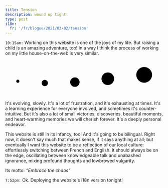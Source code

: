```yaml
---
title: Tension
description: wound up tight!
type: post
i18n:
  fr: '/fr/blogue/2021/03/02/tension'
---
```


`10:15am:` Working on this website is one of the joys of my life. But raising a child is an amazing adventure, too! In a way I think the process of working on my little house-on-the-web is very similar.

<style>
.evolve {
  display: flex; justify-content: space-around; align-items: center;
  padding: 2rem 0;
}
@media (prefers-reduced-motion: reduce) {
  .evolve { display: none; }
}
.evolve svg {
  --delay: -200ms;
  animation: evolveBob 800ms ease-in-out alternate-reverse infinite;
  animation-delay: var(--delay);
}
.evolve svg:nth-child(1) { width: 2%; animation-delay: calc(5 * var(--delay)); }
.evolve svg:nth-child(2) { width: 4%; animation-delay: calc(4 * var(--delay)); }
.evolve svg:nth-child(3) { width: 6%; animation-delay: calc(3 * var(--delay));}
.evolve svg:nth-child(4) { width: 8%; animation-delay: calc(2 * var(--delay)); }
.evolve svg:nth-child(5) { width: 10%; animation-delay: calc(1 * var(--delay)); }

@keyframes evolveBob {
  from { transform: translateY(1rem); }
  to { transform: translateY(-1rem); }
}
</style>

<div class="evolve">
  <svg xmlns="http://www.w3.org/2000/svg" viewBox="0 0 100 100"><circle fill="var(--color-primary)" cx="50" cy="50" r="50" /></svg>
  <svg xmlns="http://www.w3.org/2000/svg" viewBox="0 0 100 100"><circle fill="var(--color-subdued)" cx="50" cy="50" r="50" /></svg>
  <svg xmlns="http://www.w3.org/2000/svg" viewBox="0 0 100 100"><circle fill="var(--color-extra)" cx="50" cy="50" r="50" /></svg>
  <svg xmlns="http://www.w3.org/2000/svg" viewBox="0 0 100 100"><circle fill="var(--color-secondary)" cx="50" cy="50" r="50" /></svg>
  <svg xmlns="http://www.w3.org/2000/svg" viewBox="0 0 100 100"><circle fill="var(--color-active)" cx="50" cy="50" r="50" /></svg>
</div>

It's evolving, slowly. It's a lot of frustration, and it's exhausting at times. It's a learning experience for everyone involved, and sometimes it's counter-intuitive. But it's also a lot of small victories, discoveries, beautiful moments, and heart-warming memories we will cherish forever. It's a deeply personal endeavor.

This website is still in its infancy, too! And it's going to be bilingual. Right now, it doesn't say much that makes sense, if it says anything at all; but eventually I want this website to be a reflection of our local culture: effortlessly switching between French and English. It should always be on the edge, oscillating between knowledgeable talk and unabashed ignorance, mixing profound thoughts and lowbrowed vulgarity.

Its motto: _“Embrace the chaos”_

`7:52pm:` Ok. Deploying the website's i18n version tonight!
